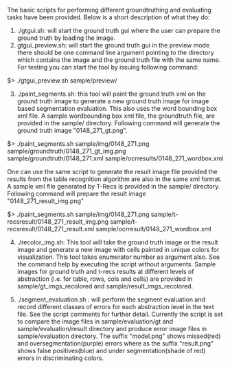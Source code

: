 The basic scripts for performing different groundtruthing and evaluating tasks
have been provided. Below is a short description of what they do:

1. ./gtgui.sh: will start the ground truth gui where the user can prepare the
ground truth by loading the image. 
2. gtgui_preview.sh: will start the ground truth gui in the preview mode there
should be one command line argument pointing to the directory which contains
the image and the ground truth file with the same name. For testing you can
start the tool by issuing following command:

$> ./gtgui_preview.sh sample/preview/

3. ./paint_segments.sh: this tool will paint the ground truth xml on the
ground truth image to generate a new ground truth image for image based
segmentation evaluation. This also uses the word bounding box xml file. A
sample wordbounding box xml file, the groundtruth file, are provided in the
sample/ directory. Following command will generate the ground truth image
"0148_271_gt.png". 

$> ./paint_segments.sh sample/img/0148_271.png sample/groundtruth/0148_271_gt_img.png sample/groundtruth/0148_271.xml sample/ocrresults/0148_271_wordbox.xml

One can use the same script to generate the result image file provided the
results from the table recognition algorithm are also in the same xml
format. A sample xml file generated by T-Recs is provided in the sample/
directory. Following command will prepare the result image "0148_271_result_img.png"

$> ./paint_segments.sh sample/img/0148_271.png sample/t-recsresult/0148_271_result_img.png sample/t-recsresult/0148_271_result.xml sample/ocrresult/0148_271_wordbox.xml

4. ./recolor_img.sh: This tool will take the ground truth image or the result
image and generate a new image with cells painted in unique colors for
visualization. This tool takes enumerator number as argument also. See the
command help by executing the script without arguments. Sample images for
ground truth and t-recs results at different levels of abstraction (i.e. for
table, rows, cols and cells) are provided in sample/gt_imgs_recolored and
sample/result_imgs_recolored.

5. ./segment_evaluation.sh : will perform the segment evaluation and record
different classes of errors for each abstraction level in the text file. See
the script comments for further detail. Currently the script is set to compare the
image files in sample/evaluation/gt and sample/evaluation/result directory and
produce error image files in sample/evaluation directory. The suffix
"model.png" shows missed(red) and oversegmentation(purple) errors where as the suffix
"result.png" shows false positives(blue) and under segmentation(shade of red) errors in
discriminating colors. 
